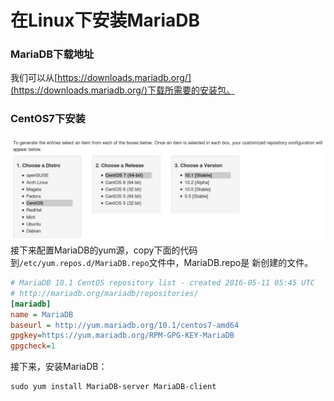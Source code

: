 在Linux下安装MariaDB
===============================================
### MariaDB下载地址
我们可以从[https://downloads.mariadb.org/](https://downloads.mariadb.org/)下载所需要的安装包。

### CentOS7下安装
![CentOS7下安装MariaDB](img/CentOS7下安装MariaDB.png)
接下来配置MariaDB的yum源，copy下面的代码到`/etc/yum.repos.d/MariaDB.repo`文件中，MariaDB.repo是
新创建的文件。
```ini
# MariaDB 10.1 CentOS repository list - created 2016-05-11 05:45 UTC
# http://mariadb.org/mariadb/repositories/
[mariadb]
name = MariaDB
baseurl = http://yum.mariadb.org/10.1/centos7-amd64
gpgkey=https://yum.mariadb.org/RPM-GPG-KEY-MariaDB
gpgcheck=1
```
接下来，安装MariaDB：
```powershell
sudo yum install MariaDB-server MariaDB-client
```
